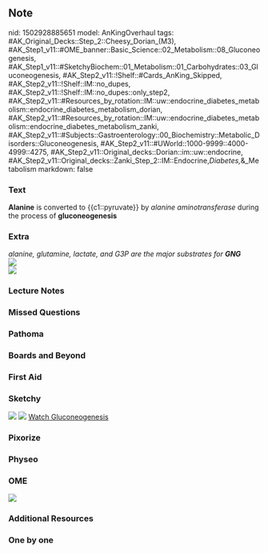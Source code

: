 ## Note
nid: 1502928885651
model: AnKingOverhaul
tags: #AK_Original_Decks::Step_2::Cheesy_Dorian_(M3), #AK_Step1_v11::#OME_banner::Basic_Science::02_Metabolism::08_Gluconeogenesis, #AK_Step1_v11::#SketchyBiochem::01_Metabolism::01_Carbohydrates::03_Gluconeogenesis, #AK_Step2_v11::!Shelf::#Cards_AnKing_Skipped, #AK_Step2_v11::!Shelf::IM::no_dupes, #AK_Step2_v11::!Shelf::IM::no_dupes::only_step2, #AK_Step2_v11::#Resources_by_rotation::IM::uw::endocrine_diabetes_metabolism::endocrine_diabetes_metabolism_dorian, #AK_Step2_v11::#Resources_by_rotation::IM::uw::endocrine_diabetes_metabolism::endocrine_diabetes_metabolism_zanki, #AK_Step2_v11::#Subjects::Gastroenterology::00_Biochemistry::Metabolic_Disorders::Gluconeogenesis, #AK_Step2_v11::#UWorld::1000-9999::4000-4999::4275, #AK_Step2_v11::Original_decks::Dorian::im::uw::endocrine, #AK_Step2_v11::Original_decks::Zanki_Step_2::IM::Endocrine,_Diabetes,_&_Metabolism
markdown: false

### Text
<b>Alanine</b> is converted to {{c1::pyruvate}} by <i>alanine
aminotransferase</i> during the process of <b>gluconeogenesis</b>

### Extra
<div>
  <i>alanine, glutamine, lactate, and G3P are the major substrates
  for <b>GNG</b></i>
</div>
<div>
  <i><img src="paste-2992746096754689.jpg"></i>
</div><i><img src="biochem%20-(.png"></i>

### Lecture Notes


### Missed Questions


### Pathoma


### Boards and Beyond


### First Aid


### Sketchy
<img src="Screen%20Shot%202021-01-07%20at%2014.52.09.jpg">
<img src="Screen%20Shot%202021-01-07%20at%2014.53.21.jpg"> <a href=
"https://dashboard.sketchy.com/study/medical/courses/medical-biochemistry/units/medical-biochemistry-metabolism/videos/medical-biochemistry-metabolism-carbohydrates-gluconeogenesis?utm_source=anki&utm_medium=partnership&utm_campaign=february_update&utm_content=medical">
Watch Gluconeogenesis</a>

### Pixorize


### Physeo


### OME
<div class="ome-widget">
  <a href=
  "https://onlinemeded.org/spa/metabolism/gluconeogenesis/acquire?ref=anki">
  <img src="_OME_AnkiFlashcards_Lesson_5.png"></a>
</div>

### Additional Resources


### One by one

